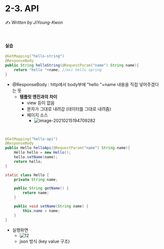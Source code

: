 # 2-3. API

:writing_hand: *Written by JiYoung-Kwon*

<br/>

#### 실습

```java
@GetMapping("hello-string")
@ResponseBody
public String helloString(@RequestParam("name") String name){
    return "hello "+name; //ex) hello spring
}
```

* @ResponseBody : http에서 body부에 "hello "+name 내용을 직접 넣어주겠다는 뜻
  * **템플릿 엔진과의 차이**
    * view 등이 없음
    * 문자가 그대로 내려감 (데이터를 그대로 내려줌)
    * 페이지 소스
      * ![image-20210215194709282](C:\Users\JJIYOM\Desktop\취업\Learn-Inflearn-Spring\images\11.png)

<br/>

```java
@GetMapping("hello-api")
@ResponseBody
public Hello helloApi(@RequestParam("name") String name){
    Hello hello = new Hello();
    hello.setName(name);
    return hello;
}

static class Hello {
    private String name;

    public String getName() {
        return name;
    }

    public void setName(String name) {
        this.name = name;
    }
}
```

* 실행화면
  * ![12](C:\Users\JJIYOM\Desktop\취업\Learn-Inflearn-Spring\images\12.png)
  * json 방식 (key value 구조)

